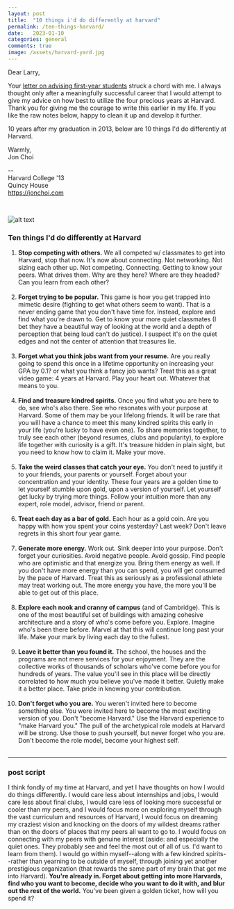 ```yaml
---
layout: post
title:  "10 things i'd do differently at harvard"
permalink: /ten-things-harvard/
date:   2023-01-10
categories: general
comments: true
image: /assets/harvard-yard.jpg
---
```


Dear Larry,

Your [letter on advising first-year students](https://www.harvardmagazine.com/2023/01/letters-mass-hall-advising) struck a chord with me.  I always thought only after a meaningfully successful career that I would attempt to give my advice on how best to utilize the four precious years at Harvard.  Thank you for giving me the courage to write this earlier in my life. If you like the raw notes below, happy to clean it up and develop it further. 

10 years after my graduation in 2013, below are 10 things I'd do differently at Harvard.

Warmly, <br>
Jon Choi

--  <br>
Harvard College '13  <br>
Quincy House <br>
https://jonchoi.com <br>

<br>

![alt text](https://assets-global.website-files.com/581110f944272e4a11871c01/5a3d51b10252f900015e9dba_The-movable-chairs-are-rearranged-to-support-a-variety-of-needs-like-group-work-p-1080.jpeg)

### Ten things I'd do differently at Harvard  
1. **Stop competing with others.** We all competed w/ classmates to get into Harvard, stop that now. It's now about connecting. Not networking. Not sizing each other up. Not competing. Connecting. Getting to know your peers. What drives them. Why are they here? Where are they headed? Can you learn from each other? <br> <br>
2. **Forget trying to be popular.** This game is how you get trapped into mimetic desire (fighting to get what others seem to want). That is a never ending game that you don't have time for. Instead, explore and find what you're drawn to. Get to know your more quiet classmates (I bet they have a beautiful way of looking at the world and a depth of perception that being loud can't do justice). I suspect it's on the quiet edges and not the center of attention that treasures lie. <br> <br>
3. **Forget what you think jobs want from your resume.** Are you really going to spend this once in a lifetime opportunity on increasing your GPA by 0.1? or what you think a fancy job wants? Treat this as a great video game: 4 years at Harvard. Play your heart out. Whatever that means to you. <br> <br>
4. **Find and treasure kindred spirits.** Once you find what you are here to do, see who's also there. See who resonates with your purpose at Harvard. Some of them may be your lifelong friends. It will be rare that you will have a chance to meet this many kindred spirits this early in your life (you're lucky to have even one). To share memories together, to truly see each other (beyond resumes, clubs and popularity), to explore life together with curiosity is a gift. It's treasure hidden in plain sight, but you need to know how to claim it. Make your move. <br> <br>
5. **Take the weird classes that catch your eye.** You don't need to justify it to your friends, your parents or yourself. Forget about your concentration and your identity. These four years are a golden time to let yourself stumble upon gold, upon a version of yourself. Let yourself get lucky by trying more things. Follow your intuition more than any expert, role model, advisor, friend or parent. <br> <br>
6. **Treat each day as a bar of gold.** Each hour as a gold coin. Are you happy with how you spent your coins yesterday? Last week? Don't leave regrets in this short four year game.  <br> <br>
7. **Generate more energy.** Work out. Sink deeper into your purpose. Don't forget your curiosities. Avoid negative people. Avoid gossip. Find people who are optimistic and that energize you. Bring them energy as well. If you don't have more energy than you can spend, you will get consumed by the pace of Harvard. Treat this as seriously as a professional athlete may treat working out. The more energy you have, the more you'll be able to get out of this place. <br> <br>
8. **Explore each nook and cranny of campus** (and of Cambridge). This is one of the most beautiful set of buildings with amazing cohesive architecture and a story of who's come before you. Explore. Imagine who's been there before. Marvel at that this will continue long past your life. Make your mark by living each day to the fullest.  <br> <br>
9. **Leave it better than you found it.** The school, the houses and the programs are not mere services for your enjoyment. They are the collective works of thousands of scholars who've come before you for hundreds of years. The value you'll see in this place will be directly correlated to how much you believe you've made it better. Quietly make it a better place. Take pride in knowing your contribution.  <br> <br>
10. **Don't forget who you are.** You weren't invited here to become something else. You were invited here to become the most exciting version of you. Don't "become Harvard." Use the Harvard experience to "make Harvard you." The pull of the archetypical role models at Harvard will be strong. Use those to push yourself, but never forget who you are. Don't become the role model, become your highest self. <br> <br>

---

### post script
I think fondly of my time at Harvard, and yet I have thoughts on how I would do things differently.  I would care less about internships and jobs, I would care less about final clubs, I would care less of looking more successful or cooler than my peers, and I would focus more on exploring myself through the vast curriculum and resources of Harvard, I would focus on dreaming my craziest vision and knocking on the doors of my wildest dreams rather than on the doors of places that my peers all want to go to.  I would focus on connecting with my peers with genuine interest (aside: and especially the quiet ones. They probably see and feel the most out of all of us. I'd want to learn from them).  I would go within myself--along with a few kindred spirits--rather than yearning to be outside of myself, through joining yet another prestigious organization (that rewards the same part of my brain that got me into Harvard).  **You're already in.  Forget about getting into more Harvards, find who you want to become, decide who you want to do it with, and blur out the rest of the world.**  You've been given a golden ticket, how will you spend it?
